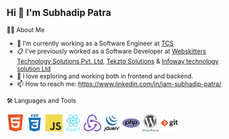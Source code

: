 ## Hi 👋 I'm Subhadip Patra

👩‍💻 About Me

- 💼 I’m currently working as a Software Engineer at <a href="https://www.linkedin.com/company/tata-consultancy-services" target="_blank">TCS</a>
- 📋 I've previously worked as a Software Developer at <a href="https://www.linkedin.com/company/webskitters/" target="_blank">Webskitters Technology Solutions Pvt. Ltd</a>, <a href="https://www.linkedin.com/company/tekzto-solutions/" target="_blank">Tekzto Solutions</a> & <a href="https://www.linkedin.com/company/infoway-technology-solution-limited/">Infoway technology solution Ltd</a>
- 🧭 I love exploring and working both in frontend and backend.
- 📫 How to reach me: https://www.linkedin.com/in/iam-subhadip-patra/

🛠️ Languages and Tools
<br/><br/>
<img src="https://github.com/devicons/devicon/blob/master/icons/html5/html5-original.svg" width="40" title="HTML"/>
<img src="https://github.com/devicons/devicon/blob/master/icons/css3/css3-plain-wordmark.svg" width="40" title="CSS" />
<img src="https://github.com/devicons/devicon/blob/master/icons/javascript/javascript-original.svg" width="40" title="Javascript" />
<img src="https://github.com/devicons/devicon/blob/master/icons/react/react-original-wordmark.svg" width="40" title="React.JS" />
<img src="https://github.com/devicons/devicon/blob/master/icons/redux/redux-original.svg" width="40" title="Redux" />
<img src="https://github.com/devicons/devicon/blob/master/icons/jquery/jquery-original-wordmark.svg" width="40" title="jQuery" />
<img src="https://github.com/devicons/devicon/blob/master/icons/php/php-original.svg" width="40" title="PHP" />
<img src="https://github.com/devicons/devicon/blob/master/icons/wordpress/wordpress-original.svg" width="40" title="Wordpress" />
<img src="https://github.com/devicons/devicon/blob/master/icons/git/git-original-wordmark.svg" width="40" title="Git" />

